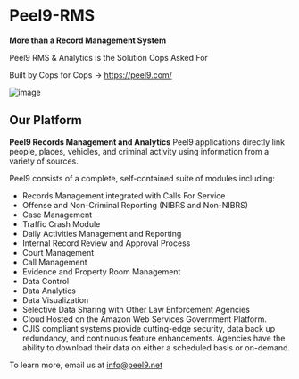 # Peel9-RMS
**More than a Record Management System**

Peel9 RMS & Analytics is the Solution Cops Asked For

Built by Cops for Cops -> https://peel9.com/

![image](https://user-images.githubusercontent.com/51798197/132271982-bd4be559-55ae-4334-a3f9-0da1a41e59bb.png)

## Our Platform
**Peel9 Records Management and Analytics**
Peel9 applications directly link people, places, vehicles, and criminal activity using information from a variety of sources.

Peel9 consists of a complete, self-contained suite of modules including:
- Records Management integrated with Calls For Service
- Offense and Non-Criminal Reporting (NIBRS and Non-NIBRS)
- Case Management
- Traffic Crash Module
- Daily Activities Management and Reporting
- Internal Record Review and Approval Process
- Court Management
- Call Management
- Evidence and Property Room Management
- Data Control
- Data Analytics
- Data Visualization
- Selective Data Sharing with Other Law Enforcement Agencies
- Cloud Hosted on the Amazon Web Services Government Platform.
- CJIS compliant systems provide cutting-edge security, data back up redundancy, and continuous feature enhancements. Agencies have the ability to download their data on either a scheduled basis or on-demand.

To learn more, email us at info@peel9.net

